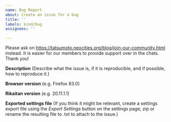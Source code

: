 ```yaml
---
name: Bug Report
about: Create an issue for a bug
title: ''
labels: kind/bug
assignees: ''

---
```


Please ask on https://tatsumoto.neocities.org/blog/join-our-community.html instead.
It is easier for our members to provide support over in the chats. Thank you!

**Description**
(Describe what the issue is, if it is reproducible, and if possible, how to
reproduce it.)

**Browser version**
(e.g. Firefox 83.0)

**Rikaitan version**
(e.g. 20.11.1.1)

**Exported settings file**
(If you think it might be relevant, create a settings export file using the
_Export Settings_ button on the settings page; zip or rename the resulting file
to .txt to attach to the issue.)
